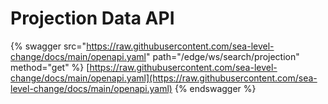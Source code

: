 # Projection Data API

{% swagger src="https://raw.githubusercontent.com/sea-level-change/docs/main/openapi.yaml" path="/edge/ws/search/projection" method="get" %}
[https://raw.githubusercontent.com/sea-level-change/docs/main/openapi.yaml](https://raw.githubusercontent.com/sea-level-change/docs/main/openapi.yaml)
{% endswagger %}
